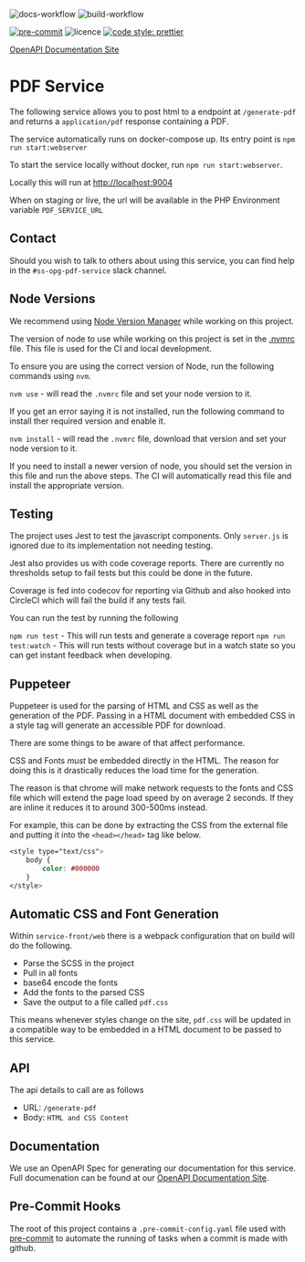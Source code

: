 ![docs-workflow](https://github.com/ministryofjustice/opg-pdf-service/actions/workflows/docs.yml/badge.svg)
![build-workflow](https://github.com/ministryofjustice/opg-pdf-service/actions/workflows/build.yml/badge.svg)

[![pre-commit](https://img.shields.io/badge/pre--commit-enabled-brightgreen?logo=pre-commit&logoColor=white)](https://github.com/pre-commit/pre-commit)
![licence](https://img.shields.io/github/license/ministryofjustice/opg-pdf-service.svg)
[![code style: prettier](https://img.shields.io/badge/code_style-prettier-ff69b4.svg?style=flat-square)](https://github.com/prettier/prettier)

[OpenAPI Documentation Site](https://docs.pdf.opg.service.justice.gov.uk)

# PDF Service

The following service allows you to post html to a endpoint at `/generate-pdf` and returns a `application/pdf` response containing a PDF.

The service automatically runs on docker-compose up. Its entry point is `npm run start:webserver`

To start the service locally without docker, run `npm run start:webserver`.

Locally this will run at [http://localhost:9004](http://localhost:9004)

When on staging or live, the url will be available in the PHP Environment variable `PDF_SERVICE_URL`

## Contact

Should you wish to talk to others about using this service, you can find help in the `#ss-opg-pdf-service` slack channel.

## Node Versions

We recommend using [Node Version Manager](https://github.com/nvm-sh/nvm#installing-and-updating) while working on this project.

The version of node to use while working on this project is set in the [.nvmrc](./.nvmrc) file. This file is used for the CI and local development.

To ensure you are using the correct version of Node, run the following commands using `nvm`.

`nvm use` - will read the `.nvmrc` file and set your node version to it.

If you get an error saying it is not installed, run the following command to install ther required version and enable it.

`nvm install` - will read the `.nvmrc` file, download that version and set your node version to it.

If you need to install a newer version of node, you should set the version in this file and run the above steps. The CI will automatically read this file and install the appropriate version.

## Testing

The project uses Jest to test the javascript components. Only `server.js` is ignored due to its implementation not needing testing.

Jest also provides us with code coverage reports. There are currently no thresholds setup to fail tests but this could be done in the future.

Coverage is fed into codecov for reporting via Github and also hooked into CircleCI which will fail the build if any tests fail.

You can run the test by running the following

`npm run test` - This will run tests and generate a coverage report
`npm run test:watch` - This will run tests without coverage but in a watch state so you can get instant feedback when developing.

## Puppeteer

Puppeteer is used for the parsing of HTML and CSS as well as the generation of the PDF. Passing in a HTML document with embedded CSS in a style tag will generate an accessible PDF for download.

There are some things to be aware of that affect performance.

CSS and Fonts _must_ be embedded directly in the HTML. The reason for doing this is it drastically reduces the load time for the generation.

The reason is that chrome will make network requests to the fonts and CSS file which will extend the page load speed by on average 2 seconds. If they are inline it reduces it to around 300-500ms instead.

For example, this can be done by extracting the CSS from the external file and putting it into the `<head></head>` tag like below.

``` css
<style type="text/css">
    body {
        color: #000000
    }
</style>
```

## Automatic CSS and Font Generation

Within `service-front/web` there is a webpack configuration that on build will do the following.

- Parse the SCSS in the project
- Pull in all fonts
- base64 encode the fonts
- Add the fonts to the parsed CSS
- Save the output to a file called `pdf.css`

This means whenever styles change on the site, `pdf.css` will be updated in a compatible way to be embedded in a HTML document to be passed to this service.

## API

The api details to call are as follows

- URL: `/generate-pdf`
- Body: `HTML and CSS Content`

## Documentation

We use an OpenAPI Spec for generating our documentation for this service. Full documenation can be found at our
[OpenAPI Documentation Site](https://docs.pdf.opg.service.justice.gov.uk).

## Pre-Commit Hooks

The root of this project contains a `.pre-commit-config.yaml` file used with [pre-commit](https://pre-commit.com/) to automate the running of tasks when a commit is made with github.
